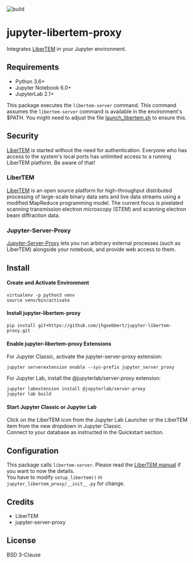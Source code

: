 ![build](https://github.com/jhgoebbert/jupyter-libertem-proxy/workflows/build/badge.svg)

# jupyter-libertem-proxy
Integrates [LiberTEM](https://libertem.github.io/LiberTEM/index.html) in your Jupyter environment.  

## Requirements
- Python 3.6+
- Jupyter Notebook 6.0+
- JupyterLab 2.1+

This package executes the `libertem-server` command. This command assumes the `libertem-server` command is available in the environment's $PATH. You might need to adjust the file [launch_libertem.sh](jupyter_libertem_proxy/share/launch_libertem.sh) to ensure this.

## Security
[LiberTEM](https://libertem.github.io/LiberTEM/index.html) is started without the need for authentication. Everyone who has access to the system's local ports has unlimited access to a running LiberTEM platform. Be aware of that!

### LiberTEM
[LiberTEM](https://libertem.github.io/LiberTEM/index.html) is an open source platform for high-throughput distributed processing of large-scale binary data sets and live data streams using a modified MapReduce programming model.
The current focus is pixelated scanning transmission electron microscopy (STEM) and scanning electron beam diffraction data.

### Jupyter-Server-Proxy
[Jupyter-Server-Proxy](https://jupyter-server-proxy.readthedocs.io) lets you run arbitrary external processes (such as LiberTEM) alongside your notebook, and provide web access to them.

## Install 

#### Create and Activate Environment
```
virtualenv -p python3 venv
source venv/bin/activate
```

#### Install jupyter-libertem-proxy
```
pip install git+https://github.com/jhgoebbert/jupyter-libertem-proxy.git
```

#### Enable jupyter-libertem-proxy Extensions
For Jupyter Classic, activate the jupyter-server-proxy extension:
```
jupyter serverextension enable --sys-prefix jupyter_server_proxy
```

For Jupyter Lab, install the @jupyterlab/server-proxy extension:
```
jupyter labextension install @jupyterlab/server-proxy
jupyter lab build
```

#### Start Jupyter Classic or Jupyter Lab
Click on the LiberTEM icon from the Jupyter Lab Launcher or the LiberTEM item from the new dropdown in Jupyter Classic.  
Connect to your database as instructed in the Quickstart section.

## Configuration
This package calls `libertem-server`. Please read the [LiberTEM manual](https://libertem.github.io/LiberTEM/index.html) if you want to now the details.  
You have to modify `setup_libertem()` in `jupyter_libertem_proxy/__init__.py` for change.

## Credits
- LiberTEM
- jupyter-server-proxy

## License
BSD 3-Clause
